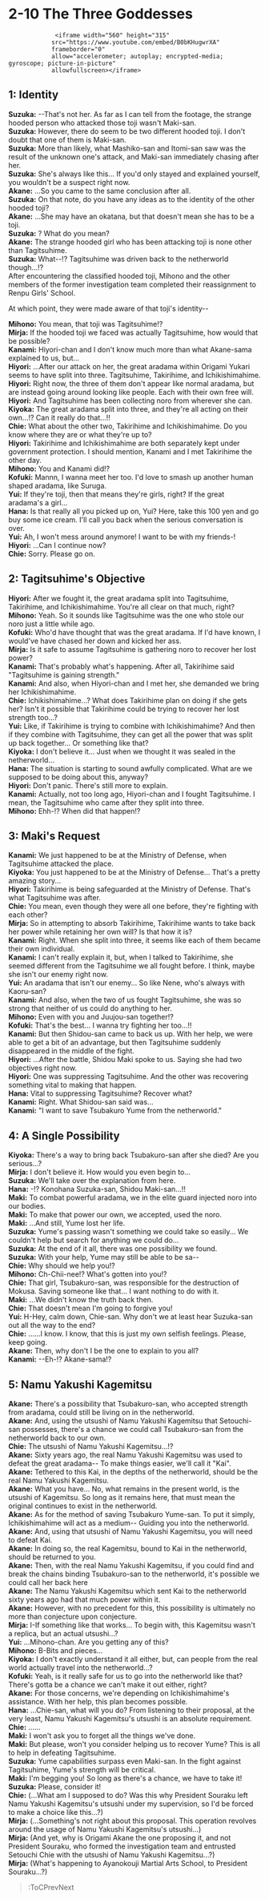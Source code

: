 
2-10 The Three Goddesses
========================

                 <iframe width="560" height="315"
                src="https://www.youtube.com/embed/B0bKHugwrXA" 
                frameborder="0" 
                allow="accelerometer; autoplay; encrypted-media; gyroscope; picture-in-picture" 
                allowfullscreen></iframe>
              

## 1: Identity
**Suzuka:** --That's not her. As far as I can tell from the footage, the strange hooded person who attacked those toji wasn't Maki-san.  
**Suzuka:** However, there do seem to be two different hooded toji. I don't doubt that one of them is Maki-san.  
**Suzuka:** More than likely, what Mashiko-san and Itomi-san saw was the result of the unknown one's attack, and Maki-san immediately chasing after her.  
**Suzuka:** She's always like this... If you'd only stayed and explained yourself, you wouldn't be a suspect right now.  
**Akane:** ...So you came to the same conclusion after all.  
**Suzuka:** On that note, do you have any ideas as to the identity of the other hooded toji?  
**Akane:** ...She may have an okatana, but that doesn't mean she has to be a toji.  
**Suzuka:** ? What do you mean?  
**Akane:** The strange hooded girl who has been attacking toji is none other than Tagitsuhime.  
**Suzuka:** What--\!? Tagitsuhime was driven back to the netherworld though...\!?  
After encountering the classified hooded toji, Mihono and the other members of the former investigation team completed their reassignment to Renpu Girls' School.

  
At which point, they were made aware of that toji's identity--

  
**Mihono:** You mean, that toji was Tagitsuhime\!?  
**Mirja:** If the hooded toji we faced was actually Tagitsuhime, how would that be possible?  
**Kanami:** Hiyori-chan and I don't know much more than what Akane-sama explained to us, but...  
**Hiyori:** ...After our attack on her, the great aradama within Origami Yukari seems to have split into three. Tagitsuhime, Takirihime, and Ichikishimahime.  
**Hiyori:** Right now, the three of them don't appear like normal aradama, but are instead going around looking like people. Each with their own free will.  
**Hiyori:** And Tagitsuhime has been collecting noro from wherever she can.  
**Kiyoka:** The great aradama split into three, and they're all acting on their own...\!? Can it really do that...\!\!  
**Chie:** What about the other two, Takirihime and Ichikishimahime. Do you know where they are or what they're up to?  
**Hiyori:** Takirihime and Ichikishimahime are both separately kept under government protection. I should mention, Kanami and I met Takirihime the other day.  
**Mihono:** You and Kanami did\!?  
**Kofuki:** Mannn, I wanna meet her too. I'd love to smash up another human shaped aradama, like Suruga.  
**Yui:** If they're toji, then that means they're girls, right? If the great aradama's a girl...  
**Hana:** Is that really all you picked up on, Yui? Here, take this 100 yen and go buy some ice cream. I'll call you back when the serious conversation is over.  
**Yui:** Ah, I won't mess around anymore\! I want to be with my friends-\!  
**Hiyori:** ...Can I continue now?  
**Chie:** Sorry. Please go on.  

## 2: Tagitsuhime's Objective
**Hiyori:** After we fought it, the great aradama split into Tagitsuhime, Takirihime, and Ichikishimahime. You're all clear on that much, right?  
**Mihono:** Yeah. So it sounds like Tagitsuhime was the one who stole our noro just a little while ago.  
**Kofuki:** Who'd have thought that was the great aradama. If I'd have known, I would've have chased her down and kicked her ass.  
**Mirja:** Is it safe to assume Tagitsuhime is gathering noro to recover her lost power?  
**Kanami:** That's probably what's happening. After all, Takirihime said "Tagitsuhime is gaining strength."  
**Kanami:** And also, when Hiyori-chan and I met her, she demanded we bring her Ichikishimahime.  
**Chie:** Ichikishimahime...? What does Takirihime plan on doing if she gets her? Isn't it possible that Takirihime could be trying to recover her lost strength too...?  
**Yui:** Like, if Takirihime is trying to combine with Ichikishimahime? And then if they combine with Tagitsuhime, they can get all the power that was split up back together... Or something like that?  
**Kiyoka:** I don't believe it... Just when we thought it was sealed in the netherworld...  
**Hana:** The situation is starting to sound awfully complicated. What are we supposed to be doing about this, anyway?  
**Hiyori:** Don't panic. There's still more to explain.  
**Kanami:** Actually, not too long ago, Hiyori-chan and I fought Tagitsuhime. I mean, the Tagitsuhime who came after they split into three.  
**Mihono:** Ehh-\!? When did that happen\!?  

## 3: Maki's Request
**Kanami:** We just happened to be at the Ministry of Defense, when Tagitsuhime attacked the place.  
**Kiyoka:** You just happened to be at the Ministry of Defense... That's a pretty amazing story...  
**Hiyori:** Takirihime is being safeguarded at the Ministry of Defense. That's what Tagitsuhime was after.  
**Chie:** You mean, even though they were all one before, they're fighting with each other?  
**Mirja:** So in attempting to absorb Takirihime, Takirihime wants to take back her power while retaining her own will? Is that how it is?  
**Kanami:** Right. When she split into three, it seems like each of them became their own individual.  
**Kanami:** I can't really explain it, but, when I talked to Takirihime, she seemed different from the Tagitsuhime we all fought before. I think, maybe she isn't our enemy right now.  
**Yui:** An aradama that isn't our enemy... So like Nene, who's always with Kaoru-san?  
**Kanami:** And also, when the two of us fought Tagitsuhime, she was so strong that neither of us could do anything to her.  
**Mihono:** Even with you and Juujou-san together\!?  
**Kofuki:** That's the best... I wanna try fighting her too...\!\!  
**Kanami:** But then Shidou-san came to back us up. With her help, we were able to get a bit of an advantage, but then Tagitsuhime suddenly disappeared in the middle of the fight.  
**Hiyori:** ...After the battle, Shidou Maki spoke to us. Saying she had two objectives right now.  
**Hiyori:** One was suppressing Tagitsuhime. And the other was recovering something vital to making that happen.  
**Hana:** Vital to suppressing Tagitsuhime? Recover what?  
**Kanami:** Right. What Shidou-san said was...  
**Kanami:** "I want to save Tsubakuro Yume from the netherworld."  

## 4: A Single Possibility
**Kiyoka:** There's a way to bring back Tsubakuro-san after she died? Are you serious...?  
**Mirja:** I don't believe it. How would you even begin to...  
**Suzuka:** We'll take over the explanation from here.  
**Hana:** -\!? Konohana Suzuka-san, Shidou Maki-san...\!\!  
**Maki:** To combat powerful aradama, we in the elite guard injected noro into our bodies.  
**Maki:** To make that power our own, we accepted, used the noro.  
**Maki:** ...And still, Yume lost her life.  
**Suzuka:** Yume's passing wasn't something we could take so easily... We couldn't help but search for anything we could do...  
**Suzuka:** At the end of it all, there was one possibility we found.  
**Suzuka:** With your help, Yume may still be able to be sa--  
**Chie:** Why should we help you\!?  
**Mihono:** Ch-Chii-nee\!? What's gotten into you\!?  
**Chie:** That girl, Tsubakuro-san, was responsible for the destruction of Mokusa. Saving someone like that... I want nothing to do with it.  
**Maki:** ...We didn't know the truth back then.  
**Chie:** That doesn't mean I'm going to forgive you\!  
**Yui:** H-Hey, calm down, Chie-san. Why don't we at least hear Suzuka-san out all the way to the end?  
**Chie:** ......I know. I know, that this is just my own selfish feelings. Please, keep going.  
**Akane:** Then, why don't I be the one to explain to you all?  
**Kanami:** --Eh-\!? Akane-sama\!?  

## 5: Namu Yakushi Kagemitsu
**Akane:** There's a possibility that Tsubakuro-san, who accepted strength from aradama, could still be living on in the netherworld.  
**Akane:** And, using the utsushi of Namu Yakushi Kagemitsu that Setouchi-san possesses, there's a chance we could call Tsubakuro-san from the netherworld back to our own.  
**Chie:** The utsushi of Namu Yakushi Kagemitsu...\!?  
**Akane:** Sixty years ago, the real Namu Yakushi Kagemitsu was used to defeat the great aradama-- To make things easier, we'll call it "Kai".  
**Akane:** Tethered to this Kai, in the depths of the netherworld, should be the real Namu Yakushi Kagemitsu.  
**Akane:** What you have... No, what remains in the present world, is the utsushi of Kagemitsu. So long as it remains here, that must mean the original continues to exist in the netherworld.  
**Akane:** As for the method of saving Tsubakuro Yume-san. To put it simply, Ichikishimahime will act as a medium-- Guiding you into the netherworld.  
**Akane:** And, using that utsushi of Namu Yakushi Kagemitsu, you will need to defeat Kai.  
**Akane:** In doing so, the real Kagemitsu, bound to Kai in the netherworld, should be returned to you.  
**Akane:** Then, with the real Namu Yakushi Kagemitsu, if you could find and break the chains binding Tsubakuro-san to the netherworld, it's possible we could call her back here  
**Akane:** The Namu Yakushi Kagemitsu which sent Kai to the netherworld sixty years ago had that much power within it.  
**Akane:** However, with no precedent for this, this possibility is ultimately no more than conjecture upon conjecture.  
**Mirja:** I-If something like that works... To begin with, this Kagemitsu wasn't a replica, but an actual utsushi...?  
**Yui:** ...Mihono-chan. Are you getting any of this?  
**Mihono:** B-Bits and pieces...  
**Kiyoka:** I don't exactly understand it all either, but, can people from the real world actually travel into the netherworld...?  
**Kofuki:** Yeah, is it really safe for us to go into the netherworld like that? There's gotta be a chance we can't make it out either, right?  
**Akane:** For those concerns, we're depending on Ichikishimahime's assistance. With her help, this plan becomes possible.  
**Hana:** ...Chie-san, what will you do? From listening to their proposal, at the very least, Namu Yakushi Kagemitsu's utsushi is an absolute requirement.  
**Chie:** ......  
**Maki:** I won't ask you to forget all the things we've done.  
**Maki:** But please, won't you consider helping us to recover Yume? This is all to help in defeating Tagitsuhime.  
**Suzuka:** Yume capabilities surpass even Maki-san. In the fight against Tagitsuhime, Yume's strength will be critical.  
**Maki:** I'm begging you\! So long as there's a chance, we have to take it\!  
**Suzuka:** Please, consider it\!  
**Chie:** (...What am I supposed to do? Was this why President Souraku left Namu Yakushi Kagemitsu's utsushi under my supervision, so I'd be forced to make a choice like this...?)  
**Mirja:** (...Something's not right about this proposal. This operation revolves around the usage of Namu Yakushi Kagemitsu's utsushi...)  
**Mirja:** (And yet, why is Origami Akane the one proposing it, and not President Souraku, who formed the investigation team and entrusted Setouchi Chie with the utsushi of Namu Yakushi Kagemitsu...?)  
**Mirja:** (What's happening to Ayanokouji Martial Arts School, to President Souraku...?)  
> :ToCPrevNext